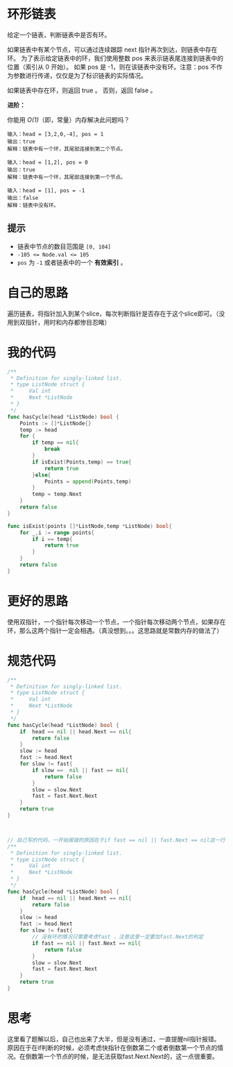 # 环形链表

给定一个链表，判断链表中是否有环。

如果链表中有某个节点，可以通过连续跟踪 next 指针再次到达，则链表中存在环。 为了表示给定链表中的环，我们使用整数 pos 来表示链表尾连接到链表中的位置（索引从 0 开始）。 如果 pos 是 -1，则在该链表中没有环。注意：pos 不作为参数进行传递，仅仅是为了标识链表的实际情况。

如果链表中存在环，则返回 true 。 否则，返回 false 。

**进阶：**

你能用 *O(1)*（即，常量）内存解决此问题吗？

```
输入：head = [3,2,0,-4], pos = 1
输出：true
解释：链表中有一个环，其尾部连接到第二个节点。

输入：head = [1,2], pos = 0
输出：true
解释：链表中有一个环，其尾部连接到第一个节点。

输入：head = [1], pos = -1
输出：false
解释：链表中没有环。
```

## 提示

- 链表中节点的数目范围是 `[0, 104]`
- `-105 <= Node.val <= 105`
- `pos` 为 `-1` 或者链表中的一个 **有效索引** 。

# 自己的思路

遍历链表，将指针加入到某个slice，每次判断指针是否存在于这个slice即可。（没用到双指针，用时和内存都惨目忍睹）

# 我的代码

```go
/**
 * Definition for singly-linked list.
 * type ListNode struct {
 *     Val int
 *     Next *ListNode
 * }
 */
func hasCycle(head *ListNode) bool {
    Points := []*ListNode{}
    temp := head
    for {
        if temp == nil{
            break
        }
        if isExist(Points,temp) == true{
            return true
        }else{
            Points = append(Points,temp)
        }
        temp = temp.Next
    }
    return false
}

func isExist(points []*ListNode,temp *ListNode) bool{
    for _,i := range points{
        if i == temp{
            return true
        }
    }
    return false
}
```

# 更好的思路

使用双指针，一个指针每次移动一个节点，一个指针每次移动两个节点，如果存在环，那么这两个指针一定会相遇。（真没想到。。。这思路就是常数内存的做法了）

# 规范代码

```go
/**
 * Definition for singly-linked list.
 * type ListNode struct {
 *     Val int
 *     Next *ListNode
 * }
 */
func hasCycle(head *ListNode) bool {
    if  head == nil || head.Next == nil{
        return false
    }
    slow := head
    fast := head.Next
    for slow != fast{
        if slow ==  nil || fast == nil{
            return false
        }
        slow = slow.Next
        fast = fast.Next.Next
    }
    return true
}



// 自己写的代码，一开始报错的原因在于if fast == nil || fast.Next == nil这一行一开始考虑的是fast和slow
/**
 * Definition for singly-linked list.
 * type ListNode struct {
 *     Val int
 *     Next *ListNode
 * }
 */
func hasCycle(head *ListNode) bool {
    if  head == nil || head.Next == nil{
        return false
    }
    slow := head
    fast := head.Next
    for slow != fast{
        // 没有环的情况只需要考虑fast ，注意这里一定要加fast.Next的判定
        if fast == nil || fast.Next == nil{
            return false
        }
        slow = slow.Next
        fast = fast.Next.Next
    }
    return true
}
```

# 思考

这里看了题解以后，自己也出来了大半，但是没有通过，一直提醒nil指针报错。原因在于在if判断的时候，必须考虑快指针在倒数第二个或者倒数第一个节点的情况。在倒数第一个节点的时候，是无法获取fast.Next.Next的，这一点很重要。

